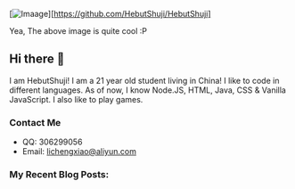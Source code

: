 [![Imaage](https://github.com/HebutShuji/HebutShuji//master/image7.png?raw=true)][https://github.com/HebutShuji/HebutShuji]


Yea, The above image is quite cool :P

## Hi there 👋
I am HebutShuji! I am a 21 year old student living in China! I like to code in different languages. As of now, I know Node.JS, HTML, Java, CSS & Vanilla JavaScript. I also like to play games.


### Contact Me
- QQ: 306299056
- Email: lichengxiao@aliyun.com


### My Recent Blog Posts:

